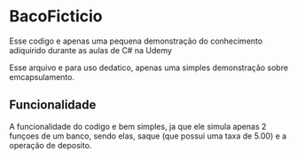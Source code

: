 # BacoFicticio
Esse codigo e apenas uma pequena demonstração do conhecimento adiquirido durante as aulas de C# na Udemy
<P>Esse arquivo e para uso dedatico, apenas uma simples demonstração sobre emcapsulamento.</P>

<h2>
  Funcionalidade
</h2>
<p>
  A funcionalidade do codigo e bem simples, ja que ele simula apenas 2 funçoes de um banco, sendo elas, saque (que possui uma taxa de 5.00) e a operação de deposito. 
</p>
